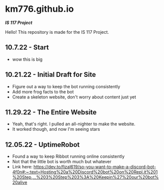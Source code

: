 # km776.github.io
***IS 117 Project***

Hello! This repository is made for the IS 117 Project.

## 10.7.22 - Start
* wow this is big

## 10.21.22 - Initial Draft for Site
* Figure out a way to keep the bot running consistently
* Add more frog facts to the bot
* Create a skeleton website, don't worry about content just yet

## 11.29.22 - The Entire Website
* Yeah, that's right. I pulled an all-nighter to make the website.
* It worked though, and now I'm seeing stars

## 12.05.22 - UptimeRobot
* Found a way to keep Ribbot running online consistently
* Not that the little bot is worth much but whatever
* Link here: https://dev.to/fizal619/so-you-want-to-make-a-discord-bot-4f0n#:~:text=Hosting%20a%20Discord%20bot%20on%20Repl.it%201%20Step,...%203%20Step%203%3A%20Keepin%27%20our%20bot%20alive
